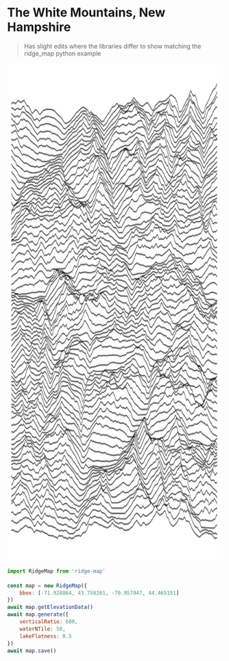 # The White Mountains, New Hampshire

> Has slight edits where the libraries differ to show matching the ridge_map python example

<img src="https://github.com/accudio/ridge-map/raw/main/.assets/vanoise.png" width="2000" height="1161" loading="eager" alt="The White Mountains black on light grey">

```js
import RidgeMap from 'ridge-map'

const map = new RidgeMap({
	bbox: [-71.928864, 43.758201, -70.957947, 44.465151]
})
await map.getElevationData()
await map.generate({
	verticalRatio: 600,
	waterNTile: 50,
	lakeFlatness: 0.5
})
await map.save()
```